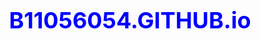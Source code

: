 # B11056054.GITHUB.io

<head>
    <meta charset="utf-8">
    <meta http-equiv="X-UA-Compatible" content="IE=edge">
    <title>科科快餐點餐價格表</title>
    <!--答案1-->
    <style>
        h1 {
            font-size: 36px;
            font-weight: bolder;
            color: blue;
            text-align: center;
        }
        
        table {
            margin: auto;
        }
        
        #none {
            border-style: none;
        }
        
        #tableCaption {
            border-style: dashed;
            border-width: 1px;
        }
        
        td {
            border-style: dotted;
            border-width: 1px;
            padding: 10px;
            color: green;
        }
        
        th {
            border-style: dotted;
            border-width: 1px;
            padding: 10px;
            color: purple;
        }
        /* //答案 2D*/
        
        .content {
            color: green;
            font-family: Arial;
            font-size: 18px;
        }
        
        #tableTitle {
            font-weight: bolder;
            font-size: 18px;
            color: purple;
            text-align: center
        }
    </style>


    <body>
        <script >
            document.write("<table  id=tableCaption>");
document.write("<caption><h1>MIS快餐店價格表</h1></caption>");
document.write("<tr><th id=none></th>");
document.write("<th id=tableTitle>5號餐8元</th>");
document.write("<th id=tableTitle>4號餐11元</th>");
document.write("<th id=tableTitle>3號餐14元</th>");
document.write("<th id=tableTitle>2號餐17元</th>");
document.write("<th id=tableTitle>1號餐20元</th></tr>");
document.write("<tr><th id=tableTitle>3</th>");
document.write("<td class=content>3*8=24</td>");
document.write("<td class=content>3*11=33</td>");
document.write("<td class=content>3*14=42</td>");
document.write("<td class=content>3*17=51</td>");
document.write("<td class=content>3*20=60</td>");
document.write("<tr><th id=tableTitle>4</th>");
document.write("<td class=content>4*8=32</td>");
document.write("<td class=content>4*11=44</td>");
document.write("<td class=content>4*14=56</td>");
document.write("<td class=content>4*17=68</td>");
document.write("<td class=content>4*20=80</td>");
document.write("<tr><th id=tableTitle>5</th>");
document.write("<td class=content>5*8=40</td>");
document.write("<td class=content>5*11=55</td>");
document.write("<td class=content>5*14=70</td>");
document.write("<td class=content>5*17=85</td>");
document.write("<td class=content>5*20=100</td>");
document.write("<tr><th id=tableTitle>6</th>");
document.write("<td class=content>6*8=48</td>");
document.write("<td class=content>6*11=66</td>");
document.write("<td class=content>6*14=84</td>");
document.write("<td class=content>6*17=102</td>");
document.write("<td class=content>6*20=120</td>");
document.write("<tr><th id=tableTitle>7</th>");
document.write("<td class=content>7*8=56</td>");
document.write("<td class=content>7*11=77</td>");
document.write("<td class=content>7*14=98</td>");
document.write("<td class=content>7*17=119</td>");
document.write("<td class=content>7*20=140</td><table></table>");
        </script>
    </body>

</html>
